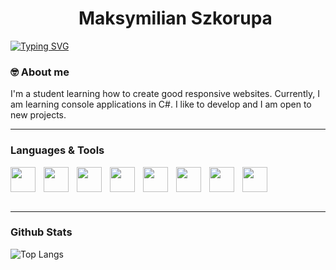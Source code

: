 <div id="user-content-toc">
  <ul align="center" style="list-style: none;">
    <summary>
      <h1 align="center" style="border-bottom: 0px;" >Maksymilian Szkorupa</h1>
    </summary>
  </ul>
</div

[![Typing SVG](https://readme-typing-svg.demolab.com?font=Fira+Code&pause=1000&color=F7F7F7&center=true&vCenter=true&width=1012&height=20&lines=Hello%2C+I+am+Web+Developer)](https://git.io/typing-svg)


### 🤓 About me

I'm a student learning how to create good responsive websites. Currently, I am learning console applications in C#. I like to develop and I am open to new projects.

---

### Languages & Tools


<img align="left" akt="HTML" width="40px" style="padding-right: 10px;" src="https://cdn.jsdelivr.net/gh/devicons/devicon@latest/icons/html5/html5-original.svg" />
<img align="left" akt="CSS" width="40px" style="padding-right: 10px;" src="https://cdn.jsdelivr.net/gh/devicons/devicon@latest/icons/css3/css3-original.svg" />
<img align="left" akt="JavaScript" width="40px" style="padding-right: 10px;" src="https://cdn.jsdelivr.net/gh/devicons/devicon@latest/icons/javascript/javascript-original.svg" />
<img align="left" akt="PHP" width="40px" style="padding-right: 10px;" src="https://cdn.jsdelivr.net/gh/devicons/devicon@latest/icons/php/php-original.svg" />
<img align="left" akt="MySql" width="40px" style="padding-right: 10px;" src="https://cdn.jsdelivr.net/gh/devicons/devicon@latest/icons/mysql/mysql-original-wordmark.svg" />
<img align="left" akt="Csharp" width="40px" style="padding-right: 10px;" src="https://cdn.jsdelivr.net/gh/devicons/devicon@latest/icons/csharp/csharp-original.svg" />
<img align="left" akt="Cplusplus" width="40px" style="padding-right: 10px;" src="https://cdn.jsdelivr.net/gh/devicons/devicon@latest/icons/cplusplus/cplusplus-original.svg" />
<img align="leftf" akt="Bootstrap" width="40px" style="padding-right: 10px;" src="https://cdn.jsdelivr.net/gh/devicons/devicon@latest/icons/bootstrap/bootstrap-original.svg" />

<br>
<br>

---

### <h3 align="left"> Github Stats </h3>
<div align="left">
  
  ![Top Langs](https://github-readme-stats.vercel.app/api/top-langs/?username=anuraghazra&hide_progress=true&theme=dark)
</div>









<!--
- 🔭 I’m currently working on Company Website
- 🌱 I’m currently learning C#
- 📫 How to reach me: ...
- 😄 Pronouns: He/His
- ⚡ Fun fact: I play piano
-->
